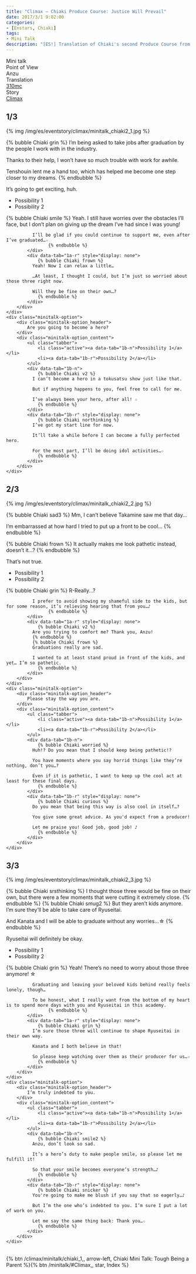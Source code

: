 ```yaml
---
title: "Climax – Chiaki Produce Course: Justice Will Prevail"
date: 2017/3/1 9:02:00
categories:
- [Enstars, Chiaki]
tags:
- Mini Talk
description: "[ES!] Translation of Chiaki's second Produce Course from Climax. From Anzu's POV."
---
```

<div class="three-wrapper" style="--storyColor:#965e7d;--storyColor-rgb:150,94,125;--storyColor-h:326.8;--storyColor-s: 23%;--storyColor-l:47.8%;">
    <div class="info-area">
        <div class="info">
            <div class="info-item characters">
                <div class="label">
                    Mini talk
                </div>
                <div class="value">
								<a href="/categories/Enstars/Chiaki" character="Chiaki"></a>
                </div>
            </div>
            <div class="info-item one">
                <div class="label">
                    Point of View
                </div>
                <div class="value">
                    Anzu
                </div>
            </div>
            <div class="info-item two">
                <div class="label">
                    Translation
                </div>
                <div class="value">
                    <a href="/about">310mc</a>
                </div>
            </div>
            <div class="info-item three">
                <div class="label">
                   Story
                </div>
                <div class="value">
                    <a href="/climax">Climax</a>
                </div>
            </div>
        </div>
    </div>
</div>

<!-- more -->

## <div mt="rare"></div> 1/3

{% img /img/es/eventstory/climax/minitalk_chiaki2_1.jpg %}

{% bubble Chiaki grin %}
I’m being asked to take jobs after graduation by the people I work with in the industry.

Thanks to their help, I won’t have so much trouble with work for awhile.

Tenshouin lent me a hand too, which has helped me become one step closer to my dreams.
{% endbubble %}

<div class="minitalk" character="Anzu">
    <div class="minitalk-option">
        <div class="minitalk-option_header">
            It’s going to get exciting, huh.
        </div>
        <div class="minitalk-option_content">
			<ul class="tabber">
				<li class="active"><a data-tab="1a-n">Possibility 1</a></li>
				<li><a data-tab="1a-r">Possibility 2</a></li>
			</ul>
			<div data-tab="1a-n">
            	{% bubble Chiaki smile %}
              Yeah. I still have worries over the obstacles I’ll face, but I don’t plan on giving up the dream I’ve had since I was young!

              I’ll be glad if you could continue to support me, even after I’ve graduated…☆
					{% endbubble %}
			</div>
			<div data-tab="1a-r" style="display: none">
            	{% bubble Chiaki frown %}
              Yeah! Now I can relax a little…

              …At least, I thought I could, but I’m just so worried about those three right now.

              Will they be fine on their own…?
				{% endbubble %}
			</div>
        </div>
    </div>
	<div class="minitalk-option">
        <div class="minitalk-option_header">
            Are you going to become a hero?
        </div>
        <div class="minitalk-option_content">
			<ul class="tabber">
				<li class="active"><a data-tab="1b-n">Possibility 1</a></li>
				<li><a data-tab="1b-r">Possibility 2</a></li>
			</ul>
			<div data-tab="1b-n">
            	{% bubble Chiaki v2 %}
              I can’t become a hero in a tokusatsu show just like that.

              But if anything happens to you, feel free to call for me.

              I’ve always been your hero, after all! ☆
				{% endbubble %}
			</div>
			<div data-tab="1b-r" style="display: none">
            	{% bubble Chiaki northinking %}
              I’ve got my start line for now.

              It’ll take a while before I can become a fully perfected hero.

              For the most part, I’ll be doing idol activities…☆
				{% endbubble %}
			</div>
        </div>
    </div>
</div>

## <div mt="rare"></div> 2/3

{% img /img/es/eventstory/climax/minitalk_chiaki2_2.jpg %}

{% bubble Chiaki sad3 %}
Mm, I can’t believe Takamine saw me that day…

I’m embarrassed at how hard I tried to put up a front to be cool…
{% endbubble %}

{% bubble Chiaki frown %}
It actually makes me look pathetic instead, doesn’t it…?
{% endbubble %}

<div class="minitalk" character="Anzu">
    <div class="minitalk-option">
        <div class="minitalk-option_header">
            That’s not true.
        </div>
        <div class="minitalk-option_content">
			<ul class="tabber">
				<li class="active"><a data-tab="1a-n">Possibility 1</a></li>
				<li><a data-tab="1a-r">Possibility 2</a></li>
			</ul>
			<div data-tab="1a-n">
            	{% bubble Chiaki grin %}
              R-Really…?

              I prefer to avoid showing my shameful side to the kids, but for some reason, it’s relieving hearing that from you…♪
					{% endbubble %}
			</div>
			<div data-tab="1a-r" style="display: none">
            	{% bubble Chiaki v2 %}
              Are you trying to comfort me? Thank you, Anzu!
              {% endbubble %}
              {% bubble Chiaki frown %}
              Graduations really are sad.

              I wanted to at least stand proud in front of the kids, and yet… I’m so pathetic.
				{% endbubble %}
			</div>
        </div>
    </div>
	<div class="minitalk-option">
        <div class="minitalk-option_header">
            Please stay the way you are.
        </div>
        <div class="minitalk-option_content">
			<ul class="tabber">
				<li class="active"><a data-tab="1b-n">Possibility 1</a></li>
				<li><a data-tab="1b-r">Possibility 2</a></li>
			</ul>
			<div data-tab="1b-n">
            	{% bubble Chiaki worried %}
              Huh!? Do you mean that I should keep being pathetic!?

              You have moments where you say horrid things like they’re nothing, don’t you…?

              Even if it is pathetic, I want to keep up the cool act at least for these final days.
				{% endbubble %}
			</div>
			<div data-tab="1b-r" style="display: none">
            	{% bubble Chiaki curious %}
              Do you mean that being this way is also cool in itself…?

              You give some great advice. As you'd expect from a producer!

              Let me praise you! Good job, good job! ♪
				{% endbubble %}
			</div>
        </div>
    </div>
</div>

## <div mt="rare"></div> 3/3

{% img /img/es/eventstory/climax/minitalk_chiaki2_3.jpg %}

{% bubble Chiaki srsthinking %}
I thought those three would be fine on their own, but there were a few moments that were cutting it extremely close.
{% endbubble %}
{% bubble Chiaki smug2 %}
But they aren’t kids anymore. I’m sure they’ll be able to take care of Ryuseitai.

And Kanata and I will be able to graduate without any worries…☆
{% endbubble %}

<div class="minitalk" character="Anzu">
    <div class="minitalk-option">
        <div class="minitalk-option_header">
            Ryuseitai will definitely be okay.
        </div>
        <div class="minitalk-option_content">
			<ul class="tabber">
				<li class="active"><a data-tab="1a-n">Possibility 1</a></li>
				<li><a data-tab="1a-r">Possibility 2</a></li>
			</ul>
			<div data-tab="1a-n">
            	{% bubble Chiaki grin %}
              Yeah! There’s no need to worry about those three anymore! ☆

              Graduating and leaving your beloved kids behind really feels lonely, though…

              To be honest, what I really want from the bottom of my heart is to spend more days with you and Ryuseitai in this academy.
					{% endbubble %}
			</div>
			<div data-tab="1a-r" style="display: none">
            	{% bubble Chiaki grin %}
              I’m sure those three will continue to shape Ryuseitai in their own way.

              Kanata and I both believe in that!

              So please keep watching over them as their producer for us…☆
				{% endbubble %}
			</div>
        </div>
    </div>
	<div class="minitalk-option">
        <div class="minitalk-option_header">
            I’m truly indebted to you.
        </div>
        <div class="minitalk-option_content">
			<ul class="tabber">
				<li class="active"><a data-tab="1b-n">Possibility 1</a></li>
				<li><a data-tab="1b-r">Possibility 2</a></li>
			</ul>
			<div data-tab="1b-n">
            	{% bubble Chiaki smile2 %}
              Anzu, don’t look so sad.

              It’s a hero’s duty to make people smile, so please let me fulfill it!

              So that your smile becomes everyone’s strength…♪
				{% endbubble %}
			</div>
			<div data-tab="1b-r" style="display: none">
            	{% bubble Chiaki snicker %}
              You're going to make me blush if you say that so eagerly…♪

              But I’m the one who’s indebted to you. I’m sure I put a lot of work on you.

              Let me say the same thing back: Thank you…☆
				{% endbubble %}
			</div>
        </div>
    </div>
</div>
<br>
<div toc>{% btn /climax/minitalk/chiaki_1,, arrow-left, Chiaki Mini Talk: Tough Being a Parent %}{% btn /minitalk/#Climax,, star, Index %}</div>
